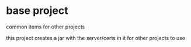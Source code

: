 # base project

common items for other projects

this project creates a jar with the server/certs in it for other projects to use
